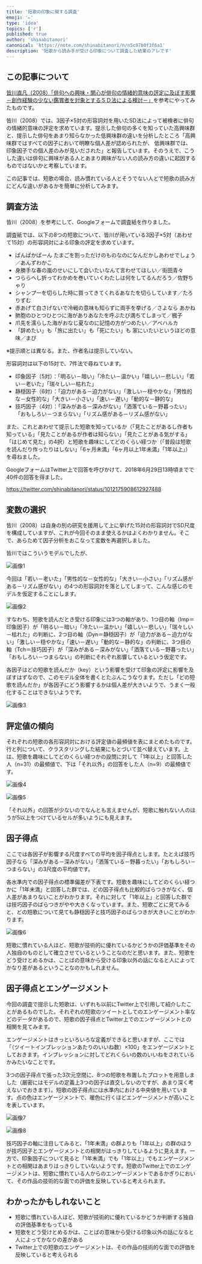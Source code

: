 ```yaml
---
title: '短歌の印象に関する調査'
emoji: '✏️'
type: 'idea'
topics: ['r']
published: true
author: 'shinabitanori'
canonical: 'https://note.com/shinabitanori/n/n5c07b0f3f6a1'
description: '短歌から読み手が受ける印象について調査した結果のアレです'
---
```


## この記事について

[皆川直凡（2008）「俳句への興味・関心が俳句の情緒的意味の評定に及ぼす影響 －創作経験の少ない鑑賞者を対象とするＳＤ法による検討－」](http://www.naruto-u.ac.jp/journal/info-edu/j05010.pdf)を参考にやってみたものです。

皆川（2008）では、3因子×5対の形容詞対を用いたSD法によって被検者に俳句の情緒的意味の評定を求めています。提示した俳句の多くを知っていた高興味群と、提示した俳句をあまり知らなかった低興味群の違いを分析したところ「高興味群ではすべての因子において明瞭な個人差が認められたが、 低興味群では、印象因子での個人差のみが見いだされた」と報告しています。そのうえで、こうした違いは俳句に興味がある人とあまり興味がない人の読み方の違いに起因するものではないかと考察しています。

この記事では、短歌の場合、読み慣れている人とそうでない人とで短歌の読み方にどんな違いがあるかを簡単に分析してみます。

## 調査方法

皆川（2008）を参考にして、Googleフォームで調査紙を作りました。

調査紙では、以下の8つの短歌について、皆川が用いている3因子×5対（あわせて15対）の形容詞対による印象の評定を求めています。

* ぱんぱかぱーん たまごを割っただけのものなのになんだかしあわせでしょう ／あんずわかこ
* 身勝手な春の嵐のせいにして会いたいなんて言わせてほしい／街田青々
* つららへし折ってわかめを巻いていくわたしは何をしてるんだろう／佐野ちゃり
* シャンプーを切らした時に買ってきてくれるあなたを切らしています／たろりずむ
* 赤あげて白さげないで冷戦の意味も知らずに両手を挙げる／さよなら あかね
* 肺胞のひとつひとつに海がありあなたを呼ぶたび満ちてしまって／楓子
* 爪先を濡らした海がおなじ夏なのに記憶の方がつめたい／アベハルカ
* 「辞めたい」も「旅に出たい」も「死にたい」も 家にいたいというほどの意味／まび

※提示順とは異なる。また、作者名は提示していない。

形容詞対は以下の15対で、7件法で尋ねています。

* 印象因子（5対）：「明るい－暗い」「冷たい－温かい」「嬉しい－悲しい」「若い－老いた」「瑞々しい－枯れた」
* 静穏因子（6対）：「迫力がある－迫力がない」「激しい－穏やかな」「男性的な－女性的な」「大きい－小さい」「速い－遅い」「動的な－静的な」
* 技巧因子（4対）：「深みがある－深みがない」「洒落ている－野暮ったい」「おもしろい－つまらない」「リズム感がある－リズム感がない」

また、これとあわせて提示した短歌を知っているか（「見たことがあるし作者も知っている」「見たことがあるが作者は知らない」「見たことがある気がする」「はじめて見た」の4択）と短歌を趣味にしてどのくらい経つか（「普段は短歌を読んだり作ったりはしない」「6ヶ月未満」「6ヶ月以上1年未満」「1年以上」）を尋ねました。

GoogleフォームはTwitter上で回答を呼びかけて、2018年6月29日13時頃までで40件の回答を得ました。

https://twitter.com/shinabitanori/status/1012175908612927488

## 変数の選択

皆川（2008）は自身の別の研究を援用して上に挙げた15対の形容詞対でSD尺度を構成していますが、これが今回そのまま使えるかはよくわかりません。そこで、あらためて因子分析をおこなって変数を再選択しました。

皆川ではこういうモデルでしたが、

![&#x753B;&#x50CF;1](https://d2l930y2yx77uc.cloudfront.net/production/uploads/images/6990962/picture_pc_4f32424796ed6e5a8e51d4657baf33c9.jpg)

今回は「若い－老いた」「男性的な－女性的な」「大きい－小さい」「リズム感がある－リズム感がない」の4つの形容詞対を落としてしまって、こんな感じのモデルを仮定することにします。

![&#x753B;&#x50CF;2](https://d2l930y2yx77uc.cloudfront.net/production/uploads/images/6991070/picture_pc_fd2224414eacfc62143bf0c01cbf7c2b.jpg)

すなわち、短歌を読んだとき受ける印象には3つの軸があり、1つ目の軸（Imp＝印象因子）が「明るい－暗い」「冷たい－温かい」「嬉しい－悲しい」「瑞々しい－枯れた」の判断に、2つ目の軸（Dyn＝静穏因子）が「迫力がある－迫力がない」「激しい－穏やかな」「速い－遅い」「動的な－静的な」の判断に、3つ目の軸（Tch＝技巧因子）が「深みがある－深みがない」「洒落ている－野暮ったい」「おもしろい－つまらない」の判断にそれぞれ影響しているという仮定です。

各因子はどの短歌を読んだか（key）という影響を受けて印象の評定に影響を及ぼすはずなので、このモデル全体を書くとたぶんこうなります。ただし「どの短歌を読んだか」が各因子にどう影響するかは個人差が大きいようで、うまく一般化することはできないようです。

![&#x753B;&#x50CF;3](https://d2l930y2yx77uc.cloudfront.net/production/uploads/images/6991229/picture_pc_463ac948b5d46502948f93354633b175.jpg)

## 評定値の傾向

それぞれの短歌の各形容詞対における評定値の最頻値を表にまとめたものです。行と列について、クラスタリングした結果にもとづいて並べ替えています。上は、短歌を趣味にしてどのくらい経つかの設問に対して「1年以上」と回答した人（n=31）の最頻値で、下は「それ以外」の回答をした人（n=9）の最頻値です。

![&#x753B;&#x50CF;4](https://d2l930y2yx77uc.cloudfront.net/production/uploads/images/6991461/picture_pc_ed30c4982b8efe0c13f9853316805573.jpg)

![&#x753B;&#x50CF;5](https://d2l930y2yx77uc.cloudfront.net/production/uploads/images/6991464/picture_pc_5377659e2046b2ebd5e12dfc4b028d7f.jpg)

「それ以外」の回答が少ないのでなんとも言えませんが、短歌に触れない人のほうが5以上をつけているセルが多いようにも見えます。

## 因子得点

ここでは各因子が影響する尺度すべての平均を因子得点とします。たとえば技巧因子なら「深みがある－深みがない」「洒落ている－野暮ったい」「おもしろい－つまらない」の3尺度の平均値です。

各水準内での因子得点の標準偏差が下表です。短歌を趣味にしてどのくらい経つかに「1年未満」と回答した群では、どの因子得点も比較的ばらつきがなく、個人差があまりないことがわかります。それに対して「1年以上」と回答した群では技巧因子のばらつきがやや大きくなっています。また、短歌ごとに見てみると、どの短歌について見ても静穏因子と技巧因子のばらつきが大きいことがわかります。

![&#x753B;&#x50CF;6](https://d2l930y2yx77uc.cloudfront.net/production/uploads/images/6992604/picture_pc_9b23a48877bd0bcea5f11cc6aee2abed.jpg)

短歌に慣れている人ほど、短歌が技術的に優れているかどうかの評価基準をその人独自のものとして確立させているということなのだと思います。また、短歌をどう受けとめるかは、ことばの意味から受ける印象以外の話になると人によってかなり差があるということなのかもしれません。

## 因子得点とエンゲージメント

今回の調査で提示した短歌は、いずれも以前にTwitter上で引用して紹介したことがあるものでした。それぞれの短歌のツイートとしてのエンゲージメント率などのデータがあるので、短歌の因子得点とTwitter上でのエンゲージメントとの相関を見てみます。

エンゲージメントはきっといろいろな定義ができると思いますが、ここでは「（ツイートインプレッションあたりのいいね数）×100」をエンゲージメントとしておきます。インプレッションに対してどれくらいの数のいいねをされているかみたいなことです。

3つの因子得点で張った3次元空間に、8つの短歌を布置したプロットを用意しました（厳密にはモデルの定義上3つの因子は直交しないのですが、あまり深く考えないでおきます）。短歌の因子得点には水準内における中央値を用いています。点の色はエンゲージメントで、暖色に行くほどエンゲージメントが高いことを表しています。

![&#x753B;&#x50CF;7](https://d2l930y2yx77uc.cloudfront.net/production/uploads/images/6992877/picture_pc_6721f605b3a599810f495579476a4e9e.jpg)

![&#x753B;&#x50CF;8](https://d2l930y2yx77uc.cloudfront.net/production/uploads/images/6992967/picture_pc_5a5792712f30267cf92bca2e26a65185.jpg)

技巧因子の軸に注目してみると、「1年未満」の群よりも「1年以上」の群のほうが技巧因子とエンゲージメントとの相関がはっきりしているように見えます。一方で、印象因子について見ると「1年未満」でも「1年以上」でもエンゲージメントとの相関はあまりはっきりしていないようです。短歌のTwitter上でのエンゲージメントは、短歌に慣れている人からのエンゲージメントであるかぎりにおいて、その作品の技術的な面での評価を反映していると考えられます。

## わかったかもしれないこと

* 短歌に慣れている人ほど、短歌が技術的に優れているかどうか判断する独自の評価基準をもっている
* 短歌をどう受けとめるかは、ことばの意味から受ける印象以外の話になると人によってかなりの差がある
* Twitter上での短歌のエンゲージメントは、その作品の技術的な面での評価を反映していると考えられる

